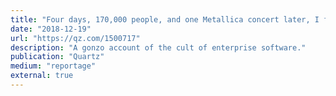 ```yaml
---
title: "Four days, 170,000 people, and one Metallica concert later, I figured out what Salesforce is"
date: "2018-12-19"
url: "https://qz.com/1500717"
description: "A gonzo account of the cult of enterprise software."
publication: "Quartz"
medium: "reportage"
external: true
---
```

